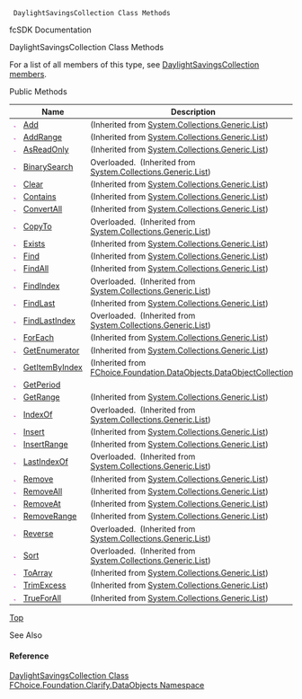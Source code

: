 ﻿     DaylightSavingsCollection Class Methods                                                   

fcSDK Documentation

DaylightSavingsCollection Class Methods

For a list of all members of this type, see [DaylightSavingsCollection members](fcSDK~FChoice.Foundation.Clarify.DataObjects.DaylightSavingsCollection_members.md).

Public Methods

|   | Name | Description |
| --- | --- | --- |
| ![Public Method](dotnetimages/publicMethod.png) | [Add](#) | (Inherited from [System.Collections.Generic.List<DaylightSavingsPeriod>](#)) |
| ![Public Method](dotnetimages/publicMethod.png) | [AddRange](#) | (Inherited from [System.Collections.Generic.List<DaylightSavingsPeriod>](#)) |
| ![Public Method](dotnetimages/publicMethod.png) | [AsReadOnly](#) | (Inherited from [System.Collections.Generic.List<DaylightSavingsPeriod>](#)) |
| ![Public Method](dotnetimages/publicMethod.png) | [BinarySearch](#) | Overloaded.  (Inherited from [System.Collections.Generic.List<DaylightSavingsPeriod>](#)) |
| ![Public Method](dotnetimages/publicMethod.png) | [Clear](#) | (Inherited from [System.Collections.Generic.List<DaylightSavingsPeriod>](#)) |
| ![Public Method](dotnetimages/publicMethod.png) | [Contains](#) | (Inherited from [System.Collections.Generic.List<DaylightSavingsPeriod>](#)) |
| ![Public Method](dotnetimages/publicMethod.png) | [ConvertAll](#) | (Inherited from [System.Collections.Generic.List<DaylightSavingsPeriod>](#)) |
| ![Public Method](dotnetimages/publicMethod.png) | [CopyTo](#) | Overloaded.  (Inherited from [System.Collections.Generic.List<DaylightSavingsPeriod>](#)) |
| ![Public Method](dotnetimages/publicMethod.png) | [Exists](#) | (Inherited from [System.Collections.Generic.List<DaylightSavingsPeriod>](#)) |
| ![Public Method](dotnetimages/publicMethod.png) | [Find](#) | (Inherited from [System.Collections.Generic.List<DaylightSavingsPeriod>](#)) |
| ![Public Method](dotnetimages/publicMethod.png) | [FindAll](#) | (Inherited from [System.Collections.Generic.List<DaylightSavingsPeriod>](#)) |
| ![Public Method](dotnetimages/publicMethod.png) | [FindIndex](#) | Overloaded.  (Inherited from [System.Collections.Generic.List<DaylightSavingsPeriod>](#)) |
| ![Public Method](dotnetimages/publicMethod.png) | [FindLast](#) | (Inherited from [System.Collections.Generic.List<DaylightSavingsPeriod>](#)) |
| ![Public Method](dotnetimages/publicMethod.png) | [FindLastIndex](#) | Overloaded.  (Inherited from [System.Collections.Generic.List<DaylightSavingsPeriod>](#)) |
| ![Public Method](dotnetimages/publicMethod.png) | [ForEach](#) | (Inherited from [System.Collections.Generic.List<DaylightSavingsPeriod>](#)) |
| ![Public Method](dotnetimages/publicMethod.png) | [GetEnumerator](#) | (Inherited from [System.Collections.Generic.List<DaylightSavingsPeriod>](#)) |
| ![Public Method](dotnetimages/publicMethod.png) | [GetItemByIndex](fcSDK~FChoice.Foundation.DataObjects.DataObjectCollection`1~GetItemByIndex.md) | (Inherited from [FChoice.Foundation.DataObjects.DataObjectCollection<DaylightSavingsPeriod>](fcSDK~FChoice.Foundation.DataObjects.DataObjectCollection`1.md)) |
| ![Public Method](dotnetimages/publicMethod.png) | [GetPeriod](fcSDK~FChoice.Foundation.Clarify.DataObjects.DaylightSavingsCollection~GetPeriod.md) |   |
| ![Public Method](dotnetimages/publicMethod.png) | [GetRange](#) | (Inherited from [System.Collections.Generic.List<DaylightSavingsPeriod>](#)) |
| ![Public Method](dotnetimages/publicMethod.png) | [IndexOf](#) | Overloaded.  (Inherited from [System.Collections.Generic.List<DaylightSavingsPeriod>](#)) |
| ![Public Method](dotnetimages/publicMethod.png) | [Insert](#) | (Inherited from [System.Collections.Generic.List<DaylightSavingsPeriod>](#)) |
| ![Public Method](dotnetimages/publicMethod.png) | [InsertRange](#) | (Inherited from [System.Collections.Generic.List<DaylightSavingsPeriod>](#)) |
| ![Public Method](dotnetimages/publicMethod.png) | [LastIndexOf](#) | Overloaded.  (Inherited from [System.Collections.Generic.List<DaylightSavingsPeriod>](#)) |
| ![Public Method](dotnetimages/publicMethod.png) | [Remove](#) | (Inherited from [System.Collections.Generic.List<DaylightSavingsPeriod>](#)) |
| ![Public Method](dotnetimages/publicMethod.png) | [RemoveAll](#) | (Inherited from [System.Collections.Generic.List<DaylightSavingsPeriod>](#)) |
| ![Public Method](dotnetimages/publicMethod.png) | [RemoveAt](#) | (Inherited from [System.Collections.Generic.List<DaylightSavingsPeriod>](#)) |
| ![Public Method](dotnetimages/publicMethod.png) | [RemoveRange](#) | (Inherited from [System.Collections.Generic.List<DaylightSavingsPeriod>](#)) |
| ![Public Method](dotnetimages/publicMethod.png) | [Reverse](#) | Overloaded.  (Inherited from [System.Collections.Generic.List<DaylightSavingsPeriod>](#)) |
| ![Public Method](dotnetimages/publicMethod.png) | [Sort](#) | Overloaded.  (Inherited from [System.Collections.Generic.List<DaylightSavingsPeriod>](#)) |
| ![Public Method](dotnetimages/publicMethod.png) | [ToArray](#) | (Inherited from [System.Collections.Generic.List<DaylightSavingsPeriod>](#)) |
| ![Public Method](dotnetimages/publicMethod.png) | [TrimExcess](#) | (Inherited from [System.Collections.Generic.List<DaylightSavingsPeriod>](#)) |
| ![Public Method](dotnetimages/publicMethod.png) | [TrueForAll](#) | (Inherited from [System.Collections.Generic.List<DaylightSavingsPeriod>](#)) |

[Top](#top)

See Also

#### Reference

[DaylightSavingsCollection Class](fcSDK~FChoice.Foundation.Clarify.DataObjects.DaylightSavingsCollection.md)  
[FChoice.Foundation.Clarify.DataObjects Namespace](fcSDK~FChoice.Foundation.Clarify.DataObjects_namespace.md)